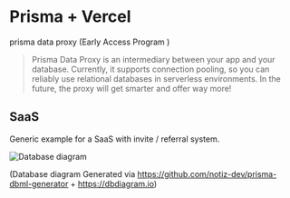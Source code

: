 # Prisma + Vercel

prisma data proxy (Early Access Program )

> Prisma Data Proxy is an intermediary between your app and your database. Currently, it supports connection pooling, so you can reliably use relational databases in serverless environments. In the future, the proxy will get smarter and offer way more!

## SaaS

Generic example for a SaaS with invite / referral system.

![Database diagram](https://raw.githubusercontent.com/prisma/prisma-schema-examples/main/saas/diagram.png)

(Database diagram Generated via https://github.com/notiz-dev/prisma-dbml-generator + https://dbdiagram.io)

